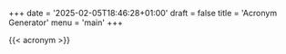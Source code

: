 +++
date = '2025-02-05T18:46:28+01:00'
draft = false
title = 'Acronym Generator'
menu = 'main'
+++

{{< acronym >}}

